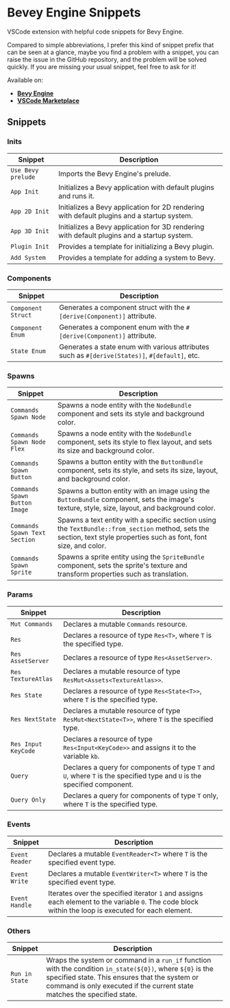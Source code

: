 # Bevey Engine Snippets

VSCode extension with helpful code snippets for Bevy Engine.

Compared to simple abbreviations, I prefer this kind of snippet prefix that can be seen at a glance, maybe you find a problem with a snippet, you can raise the issue in the GitHub repository, and the problem will be solved quickly. If you are missing your usual snippet, feel free to ask for it!

Available on:

- [**Bevy Engine**](https://bevyengine.org/)
- [**VSCode Marketplace**](https://marketplace.visualstudio.com/items?itemName=rendaoer.bevyengine-snippets)

## Snippets

### Inits

| Snippet            | Description                                                                                |
| ------------------ | ------------------------------------------------------------------------------------------ |
| `Use Bevy prelude` | Imports the Bevy Engine's prelude.                                                         |
| `App Init`         | Initializes a Bevy application with default plugins and runs it.                           |
| `App 2D Init`      | Initializes a Bevy application for 2D rendering with default plugins and a startup system. |
| `App 3D Init`      | Initializes a Bevy application for 3D rendering with default plugins and a startup system. |
| `Plugin Init`      | Provides a template for initializing a Bevy plugin.                                        |
| `Add System`       | Provides a template for adding a system to Bevy.                                           |

### Components

| Snippet            | Description                                                                                    |
| ------------------ | ---------------------------------------------------------------------------------------------- |
| `Component Struct` | Generates a component struct with the `#[derive(Component)]` attribute.                        |
| `Component Enum`   | Generates a component enum with the `#[derive(Component)]` attribute.                          |
| `State Enum`       | Generates a state enum with various attributes such as `#[derive(States)]`, `#[default]`, etc. |

### Spawns

| Snippet                       | Description                                                                                                                                                           |
| ----------------------------- | --------------------------------------------------------------------------------------------------------------------------------------------------------------------- |
| `Commands Spawn Node`         | Spawns a node entity with the `NodeBundle` component and sets its style and background color.                                                                         |
| `Commands Spawn Node Flex`    | Spawns a node entity with the `NodeBundle` component, sets its style to flex layout, and sets its size and background color.                                          |
| `Commands Spawn Button`       | Spawns a button entity with the `ButtonBundle` component, sets its style, and sets its size, layout, and background color.                                            |
| `Commands Spawn Button Image` | Spawns a button entity with an image using the `ButtonBundle` component, sets the image's texture, style, size, layout, and background color.                         |
| `Commands Spawn Text Section` | Spawns a text entity with a specific section using the `TextBundle::from_section` method, sets the section, text style properties such as font, font size, and color. |
| `Commands Spawn Sprite`       | Spawns a sprite entity using the `SpriteBundle` component, sets the sprite's texture and transform properties such as translation.                                    |

### Params

| Snippet             | Description                                                                                                              |
| ------------------- | ------------------------------------------------------------------------------------------------------------------------ |
| `Mut Commands`      | Declares a mutable `Commands` resource.                                                                                  |
| `Res`               | Declares a resource of type `Res<T>`, where `T` is the specified type.                                                   |
| `Res AssetServer`   | Declares a resource of type `Res<AssetServer>`.                                                                          |
| `Res TextureAtlas`  | Declares a mutable resource of type `ResMut<Assets<TextureAtlas>>`.                                                      |
| `Res State`         | Declares a resource of type `Res<State<T>>`, where `T` is the specified type.                                            |
| `Res NextState`     | Declares a mutable resource of type `ResMut<NextState<T>>`, where `T` is the specified type.                             |
| `Res Input KeyCode` | Declares a resource of type `Res<Input<KeyCode>>` and assigns it to the variable `kb`.                                   |
| `Query`             | Declares a query for components of type `T` and `U`, where `T` is the specified type and `U` is the specified component. |
| `Query Only`        | Declares a query for components of type `T` only, where `T` is the specified type.                                       |

### Events

| Snippet        | Description                                                                                                                                         |
| -------------- | --------------------------------------------------------------------------------------------------------------------------------------------------- |
| `Event Reader` | Declares a mutable `EventReader<T>` where `T` is the specified event type.                                                                          |
| `Event Write`  | Declares a mutable `EventWriter<T>` where `T` is the specified event type.                                                                          |
| `Event Handle` | Iterates over the specified iterator `1` and assigns each element to the variable `0`. The code block within the loop is executed for each element. |

### Others

| Snippet        | Description                                                                                                                                                                                                                             |
| -------------- | --------------------------------------------------------------------------------------------------------------------------------------------------------------------------------------------------------------------------------------- |
| `Run in State` | Wraps the system or command in a `run_if` function with the condition `in_state(${0})`, where `${0}` is the specified state. This ensures that the system or command is only executed if the current state matches the specified state. |
